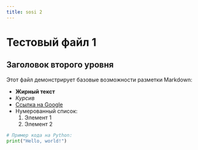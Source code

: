 ```yaml
---
title: sosi 2
---
```


# Тестовый файл 1

## Заголовок второго уровня

Этот файл демонстрирует базовые возможности разметки Markdown:

- **Жирный текст**
- *Курсив*
- [Ссылка на Google](https://www.google.com)
- Нумерованный список:
  1. Элемент 1
  2. Элемент 2

```python
# Пример кода на Python:
print("Hello, world!")
